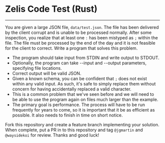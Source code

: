 # Zelis Code Test (Rust)
---
You are given a large JSON file, ````data/test.json````. The file has been delivered by the client corrupt and is unable to be processed normally. After some inspection, you realize that at least one ````:```` has been mistyped as ````;```` within the file. The file must be processed by the end of the day and it is not feasible for the client to correct. Write a program that solves this problem.

- The program should take input from STDIN and write output to STDOUT.
- Optionally, the program can take --input and --output parameters, specifying file locations.
- Correct output will be valid JSON.
- Given a known schema, you can be confident that ````;```` does not exist within any valid input. As such, it's safe to simply replace them without concern for having accidentally replaced a valid character.
- This is a common problem that we've seen before and we will need to be able to use the program again on files much larger than the example.
- The primary goal is performance. The process will have to be run frequently for years to come, so it is important that it be as efficient as possible. It also needs to finish in time on short notice.

Fork this repository and create a feature branch implementing your solution. When complete, put a PR in to this repository and tag ````@jgmartin```` and ````@waysidekoi```` for review. Thanks and good luck!
